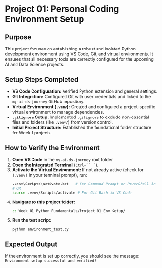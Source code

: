# Project 01: Personal Coding Environment Setup

## Purpose
This project focuses on establishing a robust and isolated Python development environment using VS Code, Git, and virtual environments. It ensures that all necessary tools are correctly configured for the upcoming AI and Data Science projects.

## Setup Steps Completed
* **VS Code Configuration:** Verified Python extension and general settings.
* **Git Integration:** Configured Git with user credentials and linked to the `my-ai-ds-journey` GitHub repository.
* **Virtual Environment (`.venv`):** Created and configured a project-specific virtual environment to manage dependencies.
* **`.gitignore` Setup:** Implemented `.gitignore` to exclude non-essential files and folders (like `.venv/`) from version control.
* **Initial Project Structure:** Established the foundational folder structure for Week 1 projects.

## How to Verify the Environment
1.  **Open VS Code** in the `my-ai-ds-journey` root folder.
2.  **Open the Integrated Terminal** (`Ctrl+`` ` `).
3.  **Activate the Virtual Environment:** If not already active (check for `(.venv)` in your terminal prompt), run:
    ```bash
    .venv\Scripts\activate.bat   # For Command Prompt or PowerShell in VS Code
    # OR
    source .venv/Scripts/activate # For Git Bash in VS Code
    ```
4.  **Navigate to this project folder:**
    ```bash
    cd Week_01_Python_Fundamentals/Project_01_Env_Setup/
    ```
5.  **Run the test script:**
    ```bash
    python environment_test.py
    ```

## Expected Output
If the environment is set up correctly, you should see the message: `Environment setup successful and verified!`